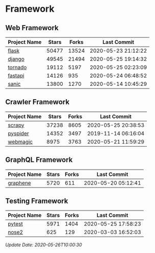 # Framework

## Web Framework

| Project Name | Stars | Forks | Last Commit |
| ------------ | ----- | ----- | ----------- |
| [flask](https://github.com/pallets/flask) | 50477 | 13524 | 2020-05-23 21:12:22 |
| [django](https://github.com/django/django) | 49545 | 21494 | 2020-05-25 19:14:32 |
| [tornado](https://github.com/tornadoweb/tornado) | 19112 | 5197 | 2020-05-25 02:23:09 |
| [fastapi](https://github.com/tiangolo/fastapi) | 14126 | 935 | 2020-05-24 06:48:52 |
| [sanic](https://github.com/huge-success/sanic) | 13800 | 1270 | 2020-05-14 10:45:29 |

## Crawler Framework

| Project Name | Stars | Forks | Last Commit |
| ------------ | ----- | ----- | ----------- |
| [scrapy](https://github.com/scrapy/scrapy) | 37238 | 8605 | 2020-05-25 20:38:53 |
| [pyspider](https://github.com/binux/pyspider) | 14352 | 3497 | 2019-11-14 06:16:04 |
| [webmagic](https://github.com/code4craft/webmagic) | 8975 | 3763 | 2020-05-21 11:59:29 |

## GraphQL Framework

| Project Name | Stars | Forks | Last Commit |
| ------------ | ----- | ----- | ----------- |
| [graphene](https://github.com/graphql-python/graphene) | 5720 | 611 | 2020-05-20 05:12:41 |

## Testing Framework

| Project Name | Stars | Forks | Last Commit |
| ------------ | ----- | ----- | ----------- |
| [pytest](https://github.com/pytest-dev/pytest) | 5971 | 1404 | 2020-05-25 17:58:23 |
| [nose2](https://github.com/nose-devs/nose2) | 625 | 129 | 2020-03-03 16:52:03 |

*Update Date: 2020-05-26T10:00:30*